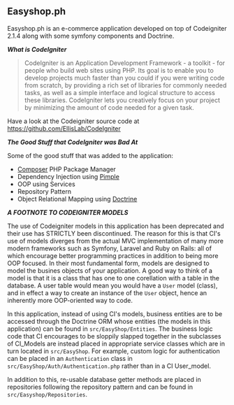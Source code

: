 
## Easyshop.ph ##


Easyshop.ph is an e-commerce application developed on top of Codeigniter 2.1.4 along with some symfony components and Doctrine.


***What is CodeIgniter***

>CodeIgniter is an Application Development Framework - a toolkit - for people
who build web sites using PHP. Its goal is to enable you to develop projects
much faster than you could if you were writing code from scratch, by providing
a rich set of libraries for commonly needed tasks, as well as a simple
interface and logical structure to access these libraries. CodeIgniter lets
you creatively focus on your project by minimizing the amount of code needed
for a given task.


Have a look at the Codeigniter source code at https://github.com/EllisLab/CodeIgniter

***The Good Stuff that CodeIgniter was Bad At***

Some of the good stuff that was added to the application: 
- [Composer](https://getcomposer.org/) PHP Package Manager
- Dependency Injection using [Pimple](http://pimple.sensiolabs.org/)
- OOP using Services
- Repository Pattern
- Object Relational Mapping using [Doctrine](http://www.doctrine-project.org/projects/orm.html)

***A FOOTNOTE TO CODEIGNITER MODELS***

The use of Codeigniter models in this application has been deprecated and their use has STRICTLY been discontinued. The reason for this is that CI's use of models diverges from the actual MVC implementation of many more modern frameworks such as Symfony, Laravel and Ruby on Rails: all of which encourage better programming practices in addition to being more OOP focused. In their most fundamental form, models are designed to model the busines objects of your application. A good way to think of a model is that it is a class that has one to one corellation with a table in the database. A user table would mean you would have a `User` model (class), and in effect a way to create an instance of the `User` object, hence an inherently more OOP-oriented way to code.

In this application, instead of using CI's models, business entities are to be accessed through the Doctrine ORM whose entities (the models in this application) can be found in `src/EasyShop/Entities`. The business logic code that CI encourages to be sloppily slapped together in the subclasses of CI_Models are instead placed in appropriate service classes which are in turn located in `src/EasyShop`. For example, custom logic for authentication can be placed in an `Authentication` class in `src/EasyShop/Auth/Authentication.php` rather than in a CI User_model.

In addition to this, re-usable database getter methods are placed in repositories following the repository pattern and can be found in `src/Easyshop/Repositories`. 


